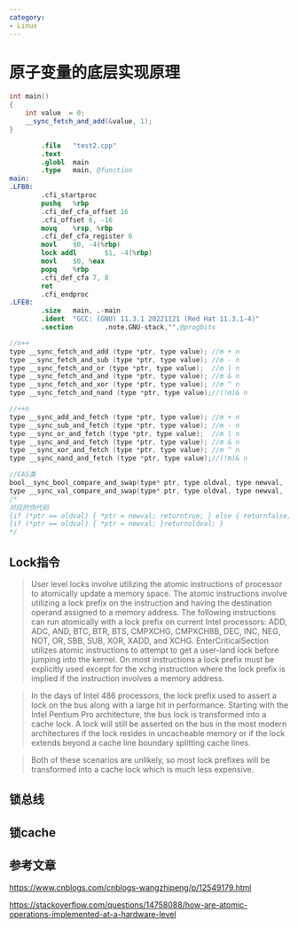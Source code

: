 ```yaml
---
category: 
- Linux
---
```



# 原子变量的底层实现原理


```cpp
int main()
{
    int value  = 0;
    __sync_fetch_and_add(&value, 1);
}
```

```s
        .file   "test2.cpp"
        .text
        .globl  main
        .type   main, @function
main:
.LFB0:
        .cfi_startproc
        pushq   %rbp
        .cfi_def_cfa_offset 16
        .cfi_offset 6, -16
        movq    %rsp, %rbp
        .cfi_def_cfa_register 6
        movl    $0, -4(%rbp)
        lock addl       $1, -4(%rbp)
        movl    $0, %eax
        popq    %rbp
        .cfi_def_cfa 7, 8
        ret
        .cfi_endproc
.LFE0:
        .size   main, .-main
        .ident  "GCC: (GNU) 11.3.1 20221121 (Red Hat 11.3.1-4)"
        .section        .note.GNU-stack,"",@progbits

```

```c
//n++
type __sync_fetch_and_add (type *ptr, type value); //m + n
type __sync_fetch_and_sub (type *ptr, type value); //m - n
type __sync_fetch_and_or (type *ptr, type value);  //m | n
type __sync_fetch_and_and (type *ptr, type value); //m & n
type __sync_fetch_and_xor (type *ptr, type value); //m ^ n
type __sync_fetch_and_nand (type *ptr, type value);//(!m)& n

//++n
type __sync_add_and_fetch (type *ptr, type value); //m + n
type __sync_sub_and_fetch (type *ptr, type value); //m - n
type __sync_or_and_fetch (type *ptr, type value);  //m | n
type __sync_and_and_fetch (type *ptr, type value); //m & n
type __sync_xor_and_fetch (type *ptr, type value); //m ^ n
type __sync_nand_and_fetch (type *ptr, type value);//(!m)& n

//CAS类
bool__sync_bool_compare_and_swap(type* ptr, type oldval, type newval, ...);
type __sync_val_compare_and_swap(type* ptr, type oldval, type newval, ...);
/*
对应的伪代码
{if (*ptr == oldval) { *ptr = newval; returntrue; } else { returnfalse; }}
{if (*ptr == oldval) { *ptr = newval; }returnoldval; }
*/
```

## Lock指令


>User level locks involve utilizing the atomic instructions of processor to atomically update a memory space. 
>The atomic instructions involve utilizing a lock prefix on the instruction and having the destination operand assigned to a memory address. 
>The following instructions can run atomically with a lock prefix on current Intel processors: ADD, ADC, AND, BTC, BTR, BTS, CMPXCHG, CMPXCH8B, DEC, INC, NEG, NOT, OR, SBB, SUB, XOR, XADD, and XCHG. EnterCriticalSection utilizes atomic instructions to attempt to get a user-land lock before jumping into the kernel. On most instructions a lock prefix must be explicitly used except for the xchg instruction where the lock prefix is implied if the instruction involves a memory address.

>In the days of Intel 486 processors, the lock prefix used to assert a lock on the bus along with a large hit in performance.
>Starting with the Intel Pentium Pro architecture, the bus lock is transformed into a cache lock. 
>A lock will still be asserted on the bus in the most modern architectures if the lock resides in uncacheable memory or if the lock extends beyond a cache line boundary splitting cache lines. 

>Both of these scenarios are unlikely, so most lock prefixes will be transformed into a cache lock which is much less expensive.



## 锁总线


## 锁cache


## 参考文章  

https://www.cnblogs.com/cnblogs-wangzhipeng/p/12549179.html

https://stackoverflow.com/questions/14758088/how-are-atomic-operations-implemented-at-a-hardware-level